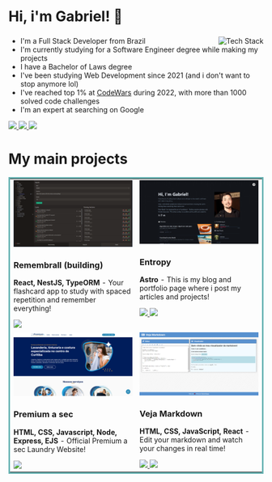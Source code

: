 <h1>Hi, i'm Gabriel! 👋</h1>
<h3></h3>
<div>
  <img align="right" src="https://skillicons.dev/icons?i=ts,react,angular,tailwind,nodejs,nestjs,postgres,redis&perline=4" alt="Tech Stack"  />
  <ul align="left">
    <li>I'm a Full Stack Developer from Brazil</li><li>I'm currently studying for a Software Engineer degree while making my projects</li><li>I have a Bachelor of Laws degree</li><li>I've been studying Web Development since 2021 (and i don't want to stop anymore lol)</li><li>I've reached top 1% at <a href="https://www.codewars.com/users/Arqui_" target="_blank">CodeWars</a> during 2022, with more than 1000 solved code challenges</li><li>I'm an expert at searching on Google</li>
  </ul>
</div>
<p>
  <a href="https://drive.google.com/file/d/1XRrj7WUsnficpyf4gyrMtPmvsBxC8Bvw/view?usp=sharing" target="_blank">
    <img src="https://img.shields.io/static/v1?label=|&message=CURRICULUM&color=3F8BFF&style=plastic&logo=react&logo-color=white" />
  </a>
  <a href="https://www.linkedin.com/in/gstoppa/" target="_blank">
    <img src="https://img.shields.io/static/v1?label=|&message=LINKED-IN&color=6C87FF&style=plastic&logo=linkedin&logo-color=white" />
  </a>
  <a href="https://twitter.com/devgabriel_" target="_blank">
    <img src="https://img.shields.io/static/v1?label=|&message=TWITTER&color=3F8BFF&style=plastic&logo=twitter&logo-color=white" />
  </a>
</p>
<h1>My main projects</h1>
<table bordercolor="#66b2b2">
  <tr>
    <td width="50%" valign="top">
      <a target="_blank" href="https://raw.githubusercontent.com/Arquimidio/Arquimidio/main/remembrall-dark.PNG">
        <img src="https://github.com/Arquimidio/Arquimidio/raw/main/remembrall-dark.PNG" width="100%"  alt="Remembrall (building)" />
      </a>
      <h3>Remembrall (building)</h3>
      <p>
      </p>
      <p><strong>React, NestJS, TypeORM</strong> - Your flashcard app to study with spaced repetition and remember everything!</p>
      <a href="https://raw.githubusercontent.com/Arquimidio/Arquimidio/main/remembrall-dark.PNG" target="_blank">
        <img src="https://img.shields.io/badge/Code-lightgrey?style=for-the-badge&logo=github" />
      </a>
    </td>
    <td width="50%" valign="top">
      <a target="_blank" href="https://www.gabrielstoppa.com/">
        <img src="https://github.com/Arquimidio/Arquimidio/raw/main/d-entropy.png" width="100%"  alt="Entropy" />
      </a>
      <h3>Entropy</h3>
      <p>
      </p>
      <p><strong>Astro</strong> - This is my blog and portfolio page where i post my articles and projects!</p>
      <a href="https://www.gabrielstoppa.com/" target="_blank">
        <img src="https://img.shields.io/badge/Code-lightgrey?style=for-the-badge&logo=github" />
      </a>
      <a href="https://github.com/Arquimidio/entropy" target="_blank">
        <img src="https://img.shields.io/static/v1?label=|&message=REPO&color=3F8BFF&style=plastic&logo=github&logo-color=white" />
      </a>
    </td>
  </tr>
  <tr>
    <td width="50%" valign="top">
      <a target="_blank" href="https://www.premiumasec.com.br/">
        <img src="https://github.com/Arquimidio/Arquimidio/raw/main/premium.PNG" width="100%"  alt="Premium a sec" />
      </a>
      <h3>Premium a sec</h3>
      <p>
      </p>
      <p><strong>HTML, CSS, Javascript, Node, Express, EJS</strong> - Official Premium a sec Laundry Website!</p>
      <a href="https://www.premiumasec.com.br/" target="_blank">
        <img src="https://img.shields.io/badge/Code-lightgrey?style=for-the-badge&logo=github" />
      </a>
    </td>
    <td width="50%" valign="top">
      <a target="_blank" href="https://arquimidio.github.io/vejaMarkdown/">
        <img src="https://github.com/Arquimidio/Arquimidio/raw/main/veja-markdown.png" width="100%"  alt="Veja Markdown" />
      </a>
      <h3>Veja Markdown</h3>
      <p>
      </p>
      <p><strong>HTML, CSS, JavaScript, React</strong> - Edit your markdown and watch your changes in real time!</p>
      <a href="https://arquimidio.github.io/vejaMarkdown/" target="_blank">
        <img src="https://img.shields.io/badge/Code-lightgrey?style=for-the-badge&logo=github" />
      </a>
      <a href="https://github.com/Arquimidio/vejaMarkdown" target="_blank">
        <img src="https://img.shields.io/static/v1?label=|&message=REPO&color=3F8BFF&style=plastic&logo=github&logo-color=white" />
      </a>
    </td>
  </tr>
</table>